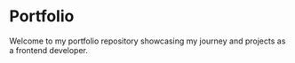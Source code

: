 # Portfolio
Welcome to my portfolio repository showcasing my journey and projects as a frontend developer.
